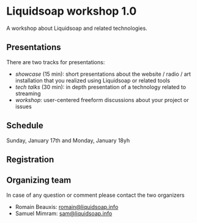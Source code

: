 Liquidsoap workshop 1.0
=======================

A workshop about Liquidsoap and related technologies.

Presentations
-------------

There are two tracks for presentations:

- _showcase_ (15 min): short presentations about the website / radio / art
  installation that you realized using Liquidsoap or related tools
- _tech talks_ (30 min): in depth presentation of a technology related to
  streaming
- _workshop_: user-centered freeform discussions about your project or issues

Schedule
--------

Sunday, January 17th and Monday, January 18yh

Registration
------------

Organizing team
---------------

In case of any question or comment please contact the two organizers

- Romain Beauxis: [romain@liquidsoap.info](mailto:romain@liquidsoap.info)
- Samuel Mimram: [sam@liquidsoap.info](mailto:sam@liquidsoap.info)

